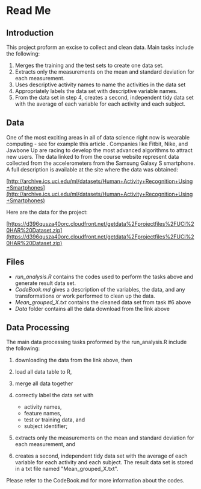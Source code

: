 Read Me
==========================
## Introduction
This project proform an excise to collect and clean data. Main tasks include the following: 

1. Merges the training and the test sets to create one data set.
2. Extracts only the measurements on the mean and standard deviation for each measurement. 
3. Uses descriptive activity names to name the activities in the data set
4. Appropriately labels the data set with descriptive variable names. 
5. From the data set in step 4, creates a second, independent tidy data set with the average of each variable for each activity and each subject.

## Data 
One of the most exciting areas in all of data science right now is wearable computing - see for example this article . Companies like Fitbit, Nike, and Jawbone Up are racing to develop the most advanced algorithms to attract new users. The data linked to from the course website represent data collected from the accelerometers from the Samsung Galaxy S smartphone. A full description is available at the site where the data was obtained: 

[http://archive.ics.uci.edu/ml/datasets/Human+Activity+Recognition+Using+Smartphones](http://archive.ics.uci.edu/ml/datasets/Human+Activity+Recognition+Using+Smartphones) 

Here are the data for the project: 

[https://d396qusza40orc.cloudfront.net/getdata%2Fprojectfiles%2FUCI%20HAR%20Dataset.zip](https://d396qusza40orc.cloudfront.net/getdata%2Fprojectfiles%2FUCI%20HAR%20Dataset.zip)

## Files
- *run_analysis.R* contains the codes used to perform the tasks above and generate result data set.
- *CodeBook.md* gives a description of the variables, the data, and any transformations or work performed to clean up the data.
- *Mean_grouped_X.txt* contains the cleaned data set from task #6 above
- *Data* folder contains all the data download from the link above

## Data Processing
The main data processing tasks proformed by the run_analysis.R include the following: 

1. downloading the data from the link above, then 
2. load all data table to R,
3. merge all data together
4. correctly label the data set with

    - activity names,
    - feature names,
    - test or training data, and 
    - subject identifier;


5. extracts only the measurements on the mean and standard deviation for each measurement, and 
6. creates a second, independent tidy data set with the average of each variable for each activity and each subject. The result data set is stored in a txt file named "Mean_grouped_X.txt".

Please refer to the CodeBook.md for more information about the codes. 
